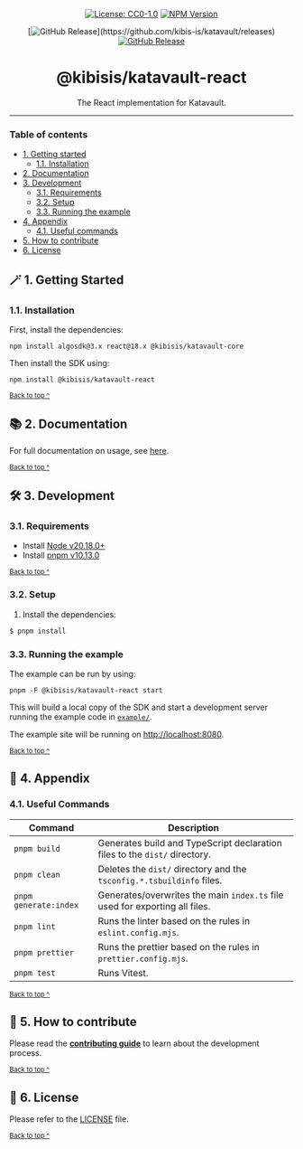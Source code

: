 <div align="center">

[![License: CC0-1.0](https://img.shields.io/badge/License-CC0_1.0-brightgreen.svg)][license]
[![NPM Version](https://img.shields.io/npm/v/%40kibisis%2Fkatavault-react)](https://www.npmjs.com/package/%40kibisis/katavault-react)

</div>

<div align="center">

[![GitHub Release](https://img.shields.io/github/v/release/kibis-is/katavault?filter=%40kibis-is%2Fkatavault-react*)](https://github.com/kibis-is/katavault/releases)
[![GitHub Release](https://img.shields.io/github/v/release/kibis-is/katavault?include_prereleases&filter=%40kibis-is%2Fkatavault-react*&label=pre-release)](https://github.com/kibis-is/katavault/releases/latest)

</div>

<h1 align="center">
  @kibisis/katavault-react
</h1>

<p align="center">
  The React implementation for Katavault.
</p>

---

### Table of contents

* [1. Getting started](#-1-getting-started)
  - [1.1. Installation](#11-installation)
* [2. Documentation](#-2-documentation)
* [3. Development](#-3-development)
  - [3.1. Requirements](#31-requirements)
  - [3.2. Setup](#32-setup)
  - [3.3. Running the example](#33-running-the-example)
* [4. Appendix](#-4-appendix)
  - [4.1. Useful commands](#41-useful-commands)
* [5. How to contribute](#-5-how-to-contribute)
* [6. License](#-6-license)

## 🪄 1. Getting Started

### 1.1. Installation

First, install the dependencies:

```shell
npm install algosdk@3.x react@18.x @kibisis/katavault-core
```

Then install the SDK using:
```shell
npm install @kibisis/katavault-react
```

<sup>[Back to top ^][table-of-contents]</sup>

## 📚 2. Documentation

For full documentation on usage, see [here](https://kibis-is.github.io/katavault/usage/core).

<sup>[Back to top ^][table-of-contents]</sup>

## 🛠 3. Development

### 3.1. Requirements

* Install [Node v20.18.0+](https://nodejs.org/en/)
* Install [pnpm v10.13.0](https://pnpm.io/installation)

<sup>[Back to top ^][table-of-contents]</sup>

### 3.2. Setup

1. Install the dependencies:
```bash
$ pnpm install
```

### 3.3. Running the example

The example can be run by using:

```shell
pnpm -F @kibisis/katavault-react start
```

This will build a local copy of the SDK and start a development server running the example code in [`example/`](./example).

The example site will be running on [http://localhost:8080](http://localhost:8080).

<sup>[Back to top ^][table-of-contents]</sup>

## 📑 4. Appendix

### 4.1. Useful Commands

| Command               | Description                                                                 |
|-----------------------|-----------------------------------------------------------------------------|
| `pnpm build`          | Generates build and TypeScript declaration files to the `dist/` directory.  |
| `pnpm clean`          | Deletes the `dist/` directory and the `tsconfig.*.tsbuildinfo` files.       |
| `pnpm generate:index` | Generates/overwrites the main `index.ts` file used for exporting all files. |
| `pnpm lint`           | Runs the linter based on the rules in `eslint.config.mjs`.                  |
| `pnpm prettier`       | Runs the prettier based on the rules in `prettier.config.mjs`.              |
| `pnpm test`           | Runs Vitest.                                                                |

<sup>[Back to top ^][table-of-contents]</sup>

## 👏 5. How to contribute

Please read the [**contributing guide**](https://github.com/kibis-is/katavault/blob/main/CONTRIBUTING.md) to learn about the development process.

<sup>[Back to top ^][table-of-contents]</sup>

## 📄 6. License

Please refer to the [LICENSE][license] file.

<sup>[Back to top ^][table-of-contents]</sup>

<!-- links -->
[license]: https://github.com/kibis-is/katavault/blob/main/packages/react/LICENSE
[table-of-contents]: #table-of-contents

